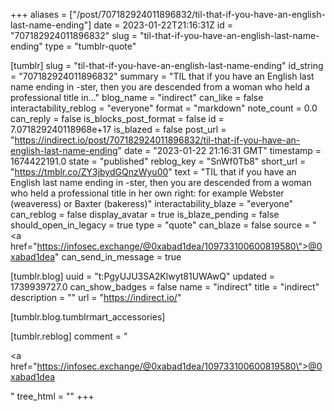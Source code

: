 +++
aliases = ["/post/707182924011896832/til-that-if-you-have-an-english-last-name-ending"]
date = 2023-01-22T21:16:31Z
id = "707182924011896832"
slug = "til-that-if-you-have-an-english-last-name-ending"
type = "tumblr-quote"

[tumblr]
slug = "til-that-if-you-have-an-english-last-name-ending"
id_string = "707182924011896832"
summary = "TIL that if you have an English last name ending in -ster, then you are descended from a woman who held a professional title in..."
blog_name = "indirect"
can_like = false
interactability_reblog = "everyone"
format = "markdown"
note_count = 0.0
can_reply = false
is_blocks_post_format = false
id = 7.071829240118968e+17
is_blazed = false
post_url = "https://indirect.io/post/707182924011896832/til-that-if-you-have-an-english-last-name-ending"
date = "2023-01-22 21:16:31 GMT"
timestamp = 1674422191.0
state = "published"
reblog_key = "SnWf0Tb8"
short_url = "https://tmblr.co/ZY3jbydGQnzWyu00"
text = "TIL that if you have an English last name ending in -ster, then you are descended from a woman who held a professional title in her own right: for example Webster (weaveress) or Baxter (bakeress)"
interactability_blaze = "everyone"
can_reblog = false
display_avatar = true
is_blaze_pending = false
should_open_in_legacy = true
type = "quote"
can_blaze = false
source = "<a href=\"https://infosec.exchange/@0xabad1dea/109733100600819580\">@0xabad1dea</a>"
can_send_in_message = true

[tumblr.blog]
uuid = "t:PgyUJU3SA2Klwyt81UWAwQ"
updated = 1739939727.0
can_show_badges = false
name = "indirect"
title = "indirect"
description = ""
url = "https://indirect.io/"

[tumblr.blog.tumblrmart_accessories]

[tumblr.reblog]
comment = "<p><a href=\"https://infosec.exchange/@0xabad1dea/109733100600819580\">@0xabad1dea</a></p>"
tree_html = ""
+++
